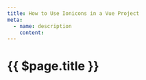 ```yaml
---
title: How to Use Ionicons in a Vue Project
meta:
  - name: description
    content: 
---
```


# {{ $page.title }}
